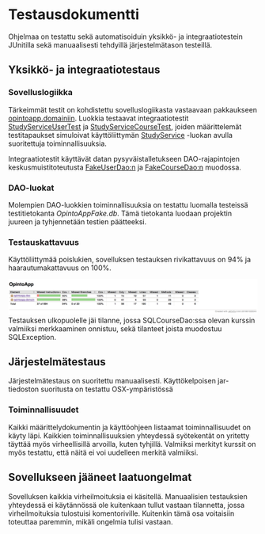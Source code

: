 # Testausdokumentti

Ohjelmaa on testattu sekä automatisoiduin yksikkö- ja integraatiotestein JUnitilla sekä manuaalisesti tehdyillä järjestelmätason testeillä.

## Yksikkö- ja integraatiotestaus

### Sovelluslogiikka
Tärkeimmät testit on kohdistettu sovelluslogiikasta vastaavaan pakkaukseen [opintoapp.domainiin](https://github.com/mikkolei/otm-harjoitustyo/tree/master/OpintoApp/src/main/java/opintoapp/domain). Luokkia testaavat integraatiotestit [StudyServiceUserTest](https://github.com/mikkolei/otm-harjoitustyo/blob/master/OpintoApp/src/test/java/opintoapp/domain/StudyServiceUserTest.java) ja [StudyServiceCourseTest](https://github.com/mikkolei/otm-harjoitustyo/blob/master/OpintoApp/src/test/java/opintoapp/domain/StudyServiceCourseTest.java), joiden määrittelemät testitapaukset simuloivat käyttöliittymän [StudyService](https://github.com/mikkolei/otm-harjoitustyo/blob/master/OpintoApp/src/main/java/opintoapp/domain/StudyService.java) -luokan avulla suoritettuja toiminnallisuuksia.

Integraatiotestit käyttävät datan pysyväistalletukseen DAO-rajapintojen keskusmuistitoteutusta [FakeUserDao:n](https://github.com/mikkolei/otm-harjoitustyo/blob/master/OpintoApp/src/test/java/opintoapp/domain/FakeUserDao.java) ja [FakeCourseDao:n](https://github.com/mikkolei/otm-harjoitustyo/blob/master/OpintoApp/src/test/java/opintoapp/domain/FakeCourseDao.java) muodossa.


### DAO-luokat
Molempien DAO-luokkien toiminnallisuuksia on testattu luomalla testeissä testitietokanta *OpintoAppFake.db*. Tämä tietokanta luodaan projektin juureen ja tyhjennetään testien päätteeksi.

### Testauskattavuus
Käyttöliittymää poislukien, sovelluksen testauksen rivikattavuus on 94% ja haarautumakattavuus on 100%.

![Testauskattavuus](https://github.com/mikkolei/otm-harjoitustyo/blob/master/dokumentointi/kuvat/Testikattavuus.png)
Testauksen ulkopuolelle jäi tilanne, jossa SQLCourseDao:ssa olevan kurssin valmiiksi merkkaaminen onnistuu, sekä tilanteet joista muodostuu SQLException. 

## Järjestelmätestaus
Järjestelmätestaus on suoritettu manuaalisesti. Käyttökelpoisen jar- tiedoston suoritusta on testattu OSX-ympäristössä

### Toiminnallisuudet
Kaikki määrittelydokumentin ja käyttöohjeen listaamat toiminnallisuudet on käyty läpi. Kaikkien toiminnallisuuksien yhteydessä syötekentät on yritetty täyttää myös virheellisillä arvoilla, kuten tyhjillä. 
Valmiiksi merkityt kurssit on myös testattu, että näitä ei voi uudelleen merkitä valmiiksi.

## Sovellukseen jääneet laatuongelmat
Sovelluksen kaikkia virheilmoituksia ei käsitellä. Manuaalisien testauksien yhteydessä ei käytännössä ole kuitenkaan tullut vastaan tilannetta, jossa virheilmoituksia tulostuisi komentoriville. Kuitenkin tämä osa voitaisiin toteuttaa paremmin, mikäli ongelmia tulisi vastaan. 

